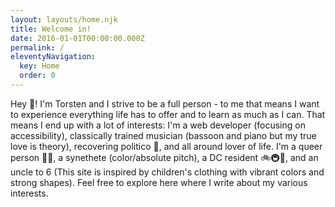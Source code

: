 ```yaml
---
layout: layouts/home.njk
title: Welcome in!
date: 2016-01-01T00:00:00.000Z
permalink: /
eleventyNavigation:
  key: Home
  order: 0
---
```

Hey 👋! I'm Torsten and I strive to be a full person - to me that means I want to experience everything life has to offer and to learn as much as I can. That means I end up with a lot of interests: I'm a web developer (focusing on accessibility), classically trained musician (bassoon and piano but my true love is theory), recovering politico 🔵, and all around lover of life. I'm a queer person 🏳️‍🌈, a synethete (color/absolute pitch), a DC resident 🚲🚇🚶, and an uncle to 6 (This site is inspired by children's clothing with vibrant colors and strong shapes). Feel free to explore here where I write about my various interests.
